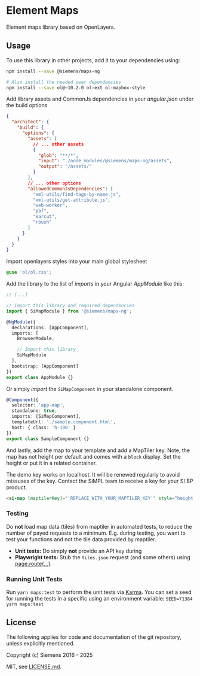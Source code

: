 # Element Maps

Element maps library based on OpenLayers.

## Usage

To use this library in other projects, add it to your dependencies using:

```sh
npm install --save @siemens/maps-ng

# Also install the needed peer dependencies
npm install --save ol@~10.2.0 ol-ext ol-mapbox-style
```

Add library assets and CommonJs dependencies in your _angular.json_ under the build options

```json
{
  "architect": {
    "build": {
      "options": {
        "assets": [
          // ... other assets
          {
            "glob": "**/*",
            "input": "./node_modules/@siemens/maps-ng/assets",
            "output": "/assets/"
          }
        ],
        // ... other options
        "allowedCommonJsDependencies": [
          "xml-utils/find-tags-by-name.js",
          "xml-utils/get-attribute.js",
          "web-worker",
          "pbf",
          "earcut",
          "rbush"
        ]
      }
    }
  }
}
```

Import openlayers styles into your main global stylesheet

```scss
@use 'ol/ol.css';
```

Add the library to the list of _imports_ in your Angular _AppModule_ like this:

```ts
// [...]

// Import this library and required dependencies
import { SiMapModule } from '@siemens/maps-ng';

@NgModule({
  declarations: [AppComponent],
  imports: [
    BrowserModule,

    // Import this library
    SiMapModule
  ],
  bootstrap: [AppComponent]
})
export class AppModule {}
```

Or simply _import_ the `SiMapComponent` in your standalone component.

```ts
@Component({
  selector: 'app-map',
  standalone: true,
  imports: [SiMapComponent],
  templateUrl: './sample.component.html',
  host: { class: 'h-100' }
})
export class SampleComponent {}
```

And lastly, add the map to your template and add a MapTiler key.
Note, the map has not height per default and comes with a `block`
display. Set the height or put it in a related container.

The demo key works on localhost. It will be renewed regularly
to avoid missuses of the key. Contact the SiMPL team to receive
a key for your SI BP product.

```html
<si-map [maptilerKey]="'REPLACE_WITH_YOUR_MAPTILER_KEY'" style="height: 500px;"></si-map>
```

### Testing

Do **not** load map data (tiles) from maptiler in automated tests, to reduce the number of
payed requests to a minimum. E.g. during testing, you want to test your functions and not the
tile data provided by maptiler.

- **Unit tests:** Do simply **not** provide an API key during
- **Playwright tests:** Stub the `tiles.json` request (and some others) using [page.route(...)](playwright/e2e/simpl-element/maps/static.spec.ts).

### Running Unit Tests

Run `yarn maps:test` to perform the unit tests via [Karma](https://karma-runner.github.io).
You can set a seed for running the tests in a specific using an environment variable: `SEED=71384 yarn maps:test`

## License

The following applies for code and documentation of the git repository,
unless explicitly mentioned.

Copyright (c) Siemens 2016 - 2025

MIT, see [LICENSE.md](https://github.com/siemens/element/blob/main/LICENSE.md).
